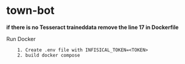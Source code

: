 # town-bot

**if there is no Tesseract traineddata remove the line 17 in Dockerfile**


Run Docker
```
    1. Create .env file with INFISICAL_TOKEN=<TOKEN>
    2. build docker compose
```